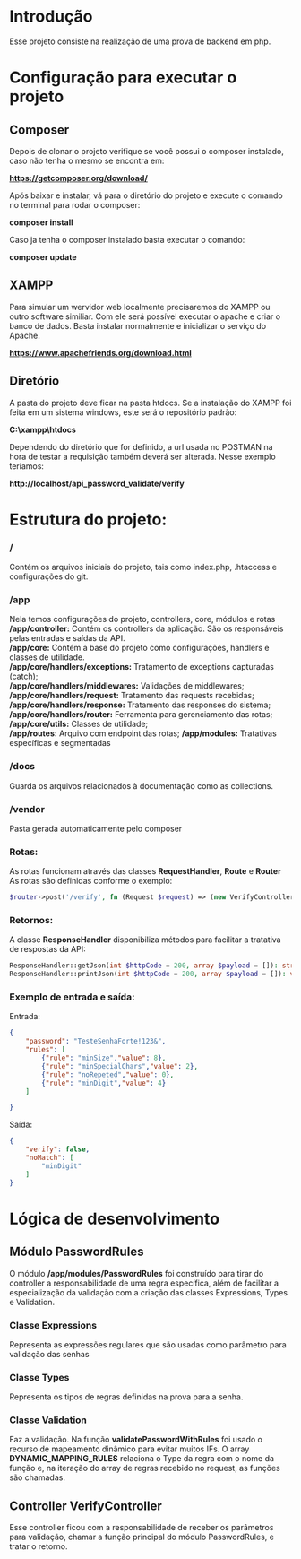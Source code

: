 # Introdução
Esse projeto consiste na realização de uma prova de backend em php.

# Configuração para executar o projeto

## Composer

Depois de clonar o projeto verifique se você possui o composer instalado, caso não tenha o mesmo se encontra em:

**https://getcomposer.org/download/**

Após baixar e instalar, vá para o diretório do projeto e execute o comando no terminal para rodar o composer:

**composer install**

Caso ja tenha o composer instalado basta executar o comando:

**composer update**

## XAMPP

Para simular um wervidor web localmente precisaremos do XAMPP ou outro software similiar. Com ele será possível executar o apache e criar o banco de dados.
Basta instalar normalmente e inicializar o serviço do Apache.

**https://www.apachefriends.org/download.html**

## Diretório

A pasta do projeto deve ficar na pasta htdocs. Se a instalação do XAMPP foi feita em um sistema windows, este será o repositório padrão:

**C:\xampp\htdocs**

Dependendo do diretório que for definido, a url usada no POSTMAN na hora de testar a requisição também deverá ser alterada. Nesse exemplo teriamos:

**http://localhost/api_password_validate/verify**

# Estrutura do projeto:

### /
Contém os arquivos iniciais do projeto, tais como index.php, .htaccess e configurações do git.

### /app
Nela temos configurações do projeto, controllers, core, módulos e rotas
	**/app/controller:** Contém os controllers da aplicação. São os responsáveis pelas entradas e saídas da API.  
	**/app/core:** Contém a base do projeto como configurações, handlers e classes de utilidade.  
		**/app/core/handlers/exceptions:** Tratamento de exceptions capturadas (catch);  
		**/app/core/handlers/middlewares:** Validações de middlewares;  
		**/app/core/handlers/request:** Tratamento das requests recebidas;  
		**/app/core/handlers/response:** Tratamento das responses do sistema;  
		**/app/core/handlers/router:** Ferramenta para gerenciamento das rotas;  
		**/app/core/utils:** Classes de utilidade;  
	**/app/routes:** Arquivo com endpoint das rotas;
	**/app/modules:** Tratativas específicas e segmentadas
	

### /docs
Guarda os arquivos relacionados à documentação como as collections.

### /vendor
Pasta gerada automaticamente pelo composer

### Rotas:
As rotas funcionam através das classes **RequestHandler**, **Route** e **Router**
As rotas são definidas conforme o exemplo:
```php
$router->post('/verify', fn (Request $request) => (new VerifyController())->validatePassword($request->getObj()));
```

### Retornos:
A classe **ResponseHandler** disponibiliza métodos para facilitar a tratativa de respostas da API:
```php
ResponseHandler::getJson(int $httpCode = 200, array $payload = []): string;
ResponseHandler::printJson(int $httpCode = 200, array $payload = []): void;
```

### Exemplo de entrada e saída:
Entrada:
```json
{
    "password": "TesteSenhaForte!123&",
    "rules": [
        {"rule": "minSize","value": 8},
        {"rule": "minSpecialChars","value": 2},
        {"rule": "noRepeted","value": 0},
        {"rule": "minDigit","value": 4}
    ]

}
```

Saída:
```json
{
    "verify": false,
    "noMatch": [
        "minDigit"
    ]
}
```

# Lógica de desenvolvimento
## Módulo PasswordRules

O módulo **/app/modules/PasswordRules** foi construído para tirar do controller a responsabilidade
de uma regra específica, além de facilitar a especialização da validação com a criação das classes Expressions, Types e Validation.

### Classe Expressions
Representa as expressões regulares que são usadas como parâmetro para validação das senhas
### Classe Types
Representa os tipos de regras definidas na prova para a senha.
### Classe Validation
Faz a validação. Na função **validatePasswordWithRules** foi usado o recurso de mapeamento dinâmico
para evitar muitos IFs. O array **DYNAMIC_MAPPING_RULES** relaciona o Type da regra com  o nome da
função e, na iteração do array de regras recebido no request, as funções são chamadas.

## Controller VerifyController
Esse controller ficou com a responsabilidade de receber os parâmetros para validação, chamar a função
principal do módulo PasswordRules, e tratar o retorno.
